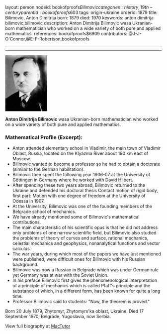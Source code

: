 layout: person
nodeid: bookofproofs$Bilimovic
categories: history,19th-century
parentid: bookofproofs$603
tags: origin-ukraine
orderid: 1879
title: Bilimovic, Anton Dimitrija
born: 1879
died: 1970
keywords: anton dimitrija bilimovic,bilimovic
description: Anton Dimitrija Bilimovic wasa Ukranian-born mathematician who worked on a wide variety of both pure and applied mathematics.
references: bookofproofs$6909
contributors: @J-J-O'Connor,@E-F-Robertson,bookofproofs

---



---

![Bilimovic.jpg](https://github.com/bookofproofs/bookofproofs.github.io/blob/main/_sources/_assets/images/portraits/Bilimovic.jpg?raw=true)

**Anton Dimitrija Bilimovic** wasa Ukranian-born mathematician who worked on a wide variety of both pure and applied mathematics.

### Mathematical Profile (Excerpt):
* Anton attended elementary school in Vladimir, the main town of Vladimir Oblast, Russia, located on the Klyazma River about 190 km east of Moscow.
* Bilimovic wanted to become a professor so he had to obtain a doctorate (similar to the German habilitation).
* Bilimovic then spent the following year 1906-07 at the University of Göttingen in Germany where he worked with David Hilbert.
* After spending these two years abroad, Bilimovic returned to the Ukraine and defended his doctoral thesis Contact motion of rigid body, first part: Motion with one degree of freedom at the University of Odessa in 1907.
* At the University, Bilimovic was one of the founding members of the Belgrade school of mechanics.
* We have already mentioned some of Bilimovic's mathematical contributions.
* The main characteristic of his scientific opus is that he did not address only problems of one narrow scientific field, but Bilimovic also studied the problems of theory of curves and surface, rational mechanics, celestial mechanics and geophysics, nonanalytical functions and vector calculus.
* The war years, during which most of the papers we have just mentioned were published, were difficult ones for Bilimovic with his Russian background.
* Bilimovic was now a Russian in Belgrade which was under German rule yet Germany was at war with the Soviet Union.
* In his preface Bilimovic first gives the phenomenological interpretation of a principle of mechanics which is called Pfaff's principle and the substance of which, in a different form, has been known for quite a long time.
* Professor Bilimovic said to students: "Now, the theorem is proved."

Born 20 July 1879, Zhytomyr, Zhytomyrs'ka oblast, Ukraine. Died 17 September 1970, Belgrade, Yugoslavia, now Serbia.

View full biography at [MacTutor](https://mathshistory.st-andrews.ac.uk/Biographies/Bilimovic/)
